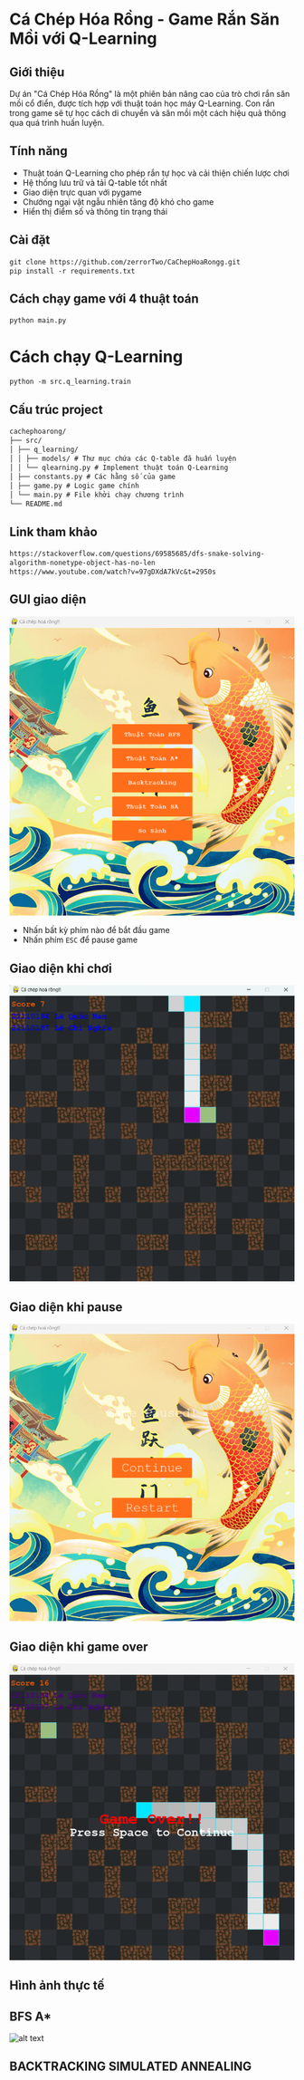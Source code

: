 # Cá Chép Hóa Rồng - Game Rắn Săn Mồi với Q-Learning

## Giới thiệu
Dự án "Cá Chép Hóa Rồng" là một phiên bản nâng cao của trò chơi rắn săn mồi cổ điển, được tích hợp với thuật toán học máy Q-Learning. Con rắn trong game sẽ tự học cách di chuyển và săn mồi một cách hiệu quả thông qua quá trình huấn luyện.

## Tính năng
- Thuật toán Q-Learning cho phép rắn tự học và cải thiện chiến lược chơi
- Hệ thống lưu trữ và tải Q-table tốt nhất
- Giao diện trực quan với pygame
- Chướng ngại vật ngẫu nhiên tăng độ khó cho game
- Hiển thị điểm số và thông tin trạng thái

## Cài đặt
```
git clone https://github.com/zerrorTwo/CaChepHoaRongg.git
pip install -r requirements.txt
```
## Cách chạy game với 4 thuật toán
```
python main.py
```
# Cách chạy Q-Learning
```
python -m src.q_learning.train
```

## Cấu trúc project
```
cachephoarong/
├── src/
│ ├── q_learning/
│ │ ├── models/ # Thư mục chứa các Q-table đã huấn luyện
│ │ └── qlearning.py # Implement thuật toán Q-Learning
│ ├── constants.py # Các hằng số của game
│ ├── game.py # Logic game chính
│ └── main.py # File khởi chạy chương trình
└── README.md
```

## Link tham khảo
```
https://stackoverflow.com/questions/69585685/dfs-snake-solving-algorithm-nonetype-object-has-no-len
https://www.youtube.com/watch?v=97gDXdA7kVc&t=2950s
```
## GUI giao diện
![alt text](gif/image.png)
- Nhấn bất kỳ phím nào để bắt đầu game
- Nhấn phím `ESC` để pause game

## Giao diện khi chơi
![alt text](gif/image-1.png)

## Giao diện khi pause
![alt text](gif/image-2.png)

## Giao diện khi game over
![alt text](gif/image-3.png)

## Hình ảnh thực tế
## BFS                                  A*
![alt text](gif/gif.gif)
## BACKTRACKING               SIMULATED ANNEALING
